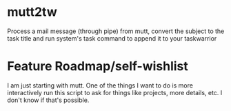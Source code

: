 # mutt2tw
Process a mail message (through pipe) from mutt, convert the subject to the task title and run system's task command to append it to your taskwarrior

# Feature Roadmap/self-wishlist
I am just starting with mutt.  One of the things I want to do is more interactively run this script to ask for things like projects, more details, etc.  I don't know if that's possible.
